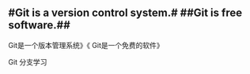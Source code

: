 #Git is a version control system.#
##Git is free software.##
-------
Git是一个版本管理系统》《
Git是一个免费的软件》

Git 分支学习
